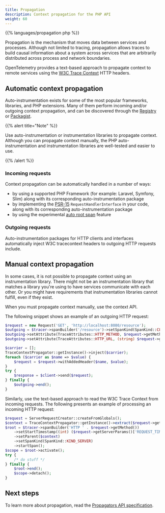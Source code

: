 ```yaml
---
title: Propagation
description: Context propagation for the PHP API
weight: 60
---
```


{{% languages/propagation php %}}

Propagation is the mechanism that moves data between services and processes.
Although not limited to tracing, propagation allows traces to build causal
information about a system across services that are arbitrarily distributed
across process and network boundaries.

OpenTelemetry provides a text-based approach to propagate context to remote
services using the [W3C Trace Context](https://www.w3.org/TR/trace-context/)
HTTP headers.

## Automatic context propagation

Auto-instrumentation exists for some of the most popular frameworks, libraries,
and PHP extensions. Many of them perform incoming and/or outgoing context
propagation, and can be discovered through the
[Registry](/ecosystem/registry/?language=php&component=instrumentation) or
[Packagist](https://packagist.org/packages/open-telemetry/).

{{% alert title="Note" %}}

Use auto-instrumentation or instrumentation libraries to propagate context.
Although you can propagate context manually, the PHP auto-instrumentation and
instrumentation libraries are well-tested and easier to use.

{{% /alert %}}

### Incoming requests

Context propagation can be automatically handled in a number of ways:

- by using a supported PHP Framework (for example: Laravel, Symfony, Slim) along
  with its corresponding auto-instrumentation package
- by implementing the [PSR-15](https://www.php-fig.org/psr/psr-15/)
  `RequestHandlerInterface` in your code, along with its corresponding
  auto-instrumentation package
- by using the experimental [auto root span](../sdk/#configuration) feature

### Outgoing requests

Auto-instrumentation packages for HTTP clients and interfaces automatically
inject W3C tracecontext headers to outgoing HTTP requests include.

## Manual context propagation

In some cases, it is not possible to propagate context using an instrumentation
library. There might not be an instrumentation library that matches a library
you're using to have services communicate with each other. Or you might have
requirements that instrumentation libraries cannot fulfill, even if they exist.

When you must propagate context manually, use the context API.

The following snippet shows an example of an outgoing HTTP request:

```php
$request = new Request('GET', 'http://localhost:8080/resource');
$outgoing = $tracer->spanBuilder('/resource')->setSpanKind(SpanKind::CLIENT)->startSpan();
$outgoing->setAttribute(TraceAttributes::HTTP_METHOD, $request->getMethod());
$outgoing->setAttribute(TraceAttributes::HTTP_URL, (string) $request->getUri());

$carrier = [];
TraceContextPropagator::getInstance()->inject($carrier);
foreach ($carrier as $name => $value) {
    $request = $request->withAddedHeader($name, $value);
}
try {
    $response = $client->send($request);
} finally {
    $outgoing->end();
}
```

Similarly, use the text-based approach to read the W3C Trace Context from
incoming requests. The following presents an example of processing an incoming
HTTP request:

```php
$request = ServerRequestCreator::createFromGlobals();
$context = TraceContextPropagator::getInstance()->extract($request->getHeaders());
$root = $tracer->spanBuilder('HTTP ' . $request->getMethod())
    ->setStartTimestamp((int) ($request->getServerParams()['REQUEST_TIME_FLOAT'] * 1e9))
    ->setParent($context)
    ->setSpanKind(SpanKind::KIND_SERVER)
    ->startSpan();
$scope = $root->activate();
try {
    /* do stuff */
} finally {
    $root->end();
    $scope->detach();
}
```

## Next steps

To learn more about propagation, read the
[Propagators API specification](/docs/specs/otel/context/api-propagators/).
